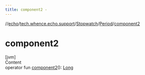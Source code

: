 ```yaml
---
title: component2 -
---
```

//[echo](../../../index.md)/[tech.whence.echo.support](../../index.md)/[Stopwatch](../index.md)/[Period](index.md)/[component2](component2.md)



# component2  
[jvm]  
Content  
operator fun [component2](component2.md)(): [Long](https://kotlinlang.org/api/latest/jvm/stdlib/kotlin/-long/index.html)  



